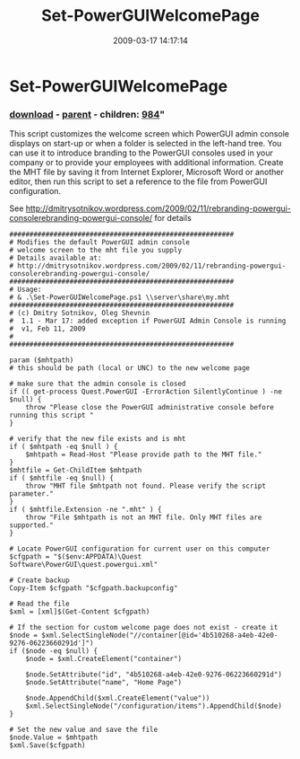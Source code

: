 ﻿---
pid:            961
parent:         860
children:       984
poster:         Dmitry Sotnikov
title:          Set-PowerGUIWelcomePage
date:           2009-03-17 14:17:14
format:         posh
---

# Set-PowerGUIWelcomePage

### [download](961.ps1) - [parent](860.md) - children: [984](984.md)"

This script customizes the welcome screen which PowerGUI admin console displays on start-up or when a folder is selected in the left-hand tree.
You can use it to introduce branding to the PowerGUI consoles used in your company or to provide your employees with additional information.
Create the MHT file by saving it from Internet Explorer, Microsoft Word or another editor, then run this script to set a reference to the file from PowerGUI configuration.

See http://dmitrysotnikov.wordpress.com/2009/02/11/rebranding-powergui-consolerebranding-powergui-console/ for details

```posh
########################################################
# Modifies the default PowerGUI admin console
# welcome screen to the mht file you supply
# Details available at:
# http://dmitrysotnikov.wordpress.com/2009/02/11/rebranding-powergui-consolerebranding-powergui-console/ 
########################################################
# Usage:
# & .\Set-PowerGUIWelcomePage.ps1 \\server\share\my.mht
########################################################
# (c) Dmitry Sotnikov, Oleg Shevnin
#  1.1 - Mar 17: added exception if PowerGUI Admin Console is running
#  v1, Feb 11, 2009
#
########################################################

param ($mhtpath)
# this should be path (local or UNC) to the new welcome page

# make sure that the admin console is closed
if (( get-process Quest.PowerGUI -ErrorAction SilentlyContinue ) -ne $null) { 
	throw "Please close the PowerGUI administrative console before running this script " 
}

# verify that the new file exists and is mht
if ( $mhtpath -eq $null ) {
	$mhtpath = Read-Host "Please provide path to the MHT file."
}
$mhtfile = Get-ChildItem $mhtpath
if ( $mhtfile -eq $null) { 
	throw "MHT file $mhtpath not found. Please verify the script parameter." 
}
if ( $mhtfile.Extension -ne ".mht" ) {
	throw "File $mhtpath is not an MHT file. Only MHT files are supported." 
}

# Locate PowerGUI configuration for current user on this computer
$cfgpath = "$($env:APPDATA)\Quest Software\PowerGUI\quest.powergui.xml"

# Create backup
Copy-Item $cfgpath "$cfgpath.backupconfig"

# Read the file
$xml = [xml]$(Get-Content $cfgpath)

# If the section for custom welcome page does not exist - create it
$node = $xml.SelectSingleNode("//container[@id='4b510268-a4eb-42e0-9276-06223660291d']")
if ($node -eq $null) {
	$node = $xml.CreateElement("container")
	
	$node.SetAttribute("id", "4b510268-a4eb-42e0-9276-06223660291d")
	$node.SetAttribute("name", "Home Page")
	
	$node.AppendChild($xml.CreateElement("value"))
	$xml.SelectSingleNode("/configuration/items").AppendChild($node)
}

# Set the new value and save the file
$node.Value = $mhtpath
$xml.Save($cfgpath)
```
